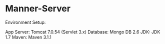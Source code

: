 Manner-Server
=============

Environment Setup:

App Server: Tomcat 7.0.54 (Servlet 3.x)
Database: Mongo DB 2.6
JDK: JDK 1.7
Maven: Maven 3.1.1
